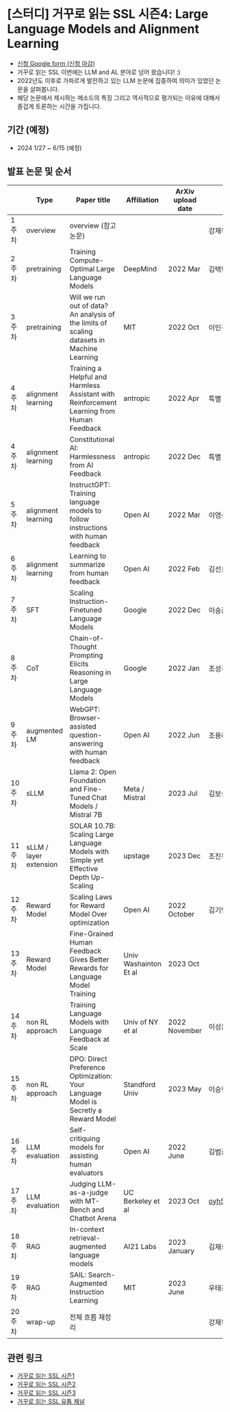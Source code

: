 # [스터디] 거꾸로 읽는 SSL 시즌4: Large Language Models and Alignment Learning

- [신청 Google form (신청 마감)](https://forms.gle/RUC7acT3s1tve6DY6)
- 거꾸로 읽는 SSL 이번에는 LLM and AL 분야로 넘어 왔습니다! :)
- 2022년도 이후로 가파르게 발전하고 있는 LLM 논문에 집중하여 의미가 있었던 논문을 살펴봅니다. 
- 해당 논문에서 제시하는 메소드의 특징 그리고 역사적으로 평가되는 이유에 대해서 즐겁게 토론하는 시간을 가집니다. 

## 기간 (예정)
- 2024 1/27 ~ 6/15 (예정)

## 발표 논문 및 순서
  | Type | Paper title | Affiliation | ArXiv upload date | Speaker
-- | -- | -- | -- | -- | --
1 주차 | overview | overview (참고 논문) |   |   | 강재욱
2 주차 | pretraining | Training Compute-Optimal Large Language Models | DeepMind | 2022 Mar | 김택민
3 주차 | pretraining | Will we run out of data? An analysis of the limits of scaling datasets in Machine Learning | MIT | 2022 Oct | 이인규
4 주차 | alignment learning | Training a Helpful and Harmless Assistant with Reinforcement Learning from Human Feedback | antropic | 2022 Apr | 특별 손님
4 주차 | alignment learning | Constitutional AI: Harmlessness from AI Feedback | antropic | 2022 Dec | 특별 손님
5 주차 | alignment learning | InstructGPT: Training language models to follow instructions with human feedback | Open AI | 2022 Mar | 이영수
6 주차 | alignment learning | Learning to summarize from human feedback | Open AI | 2022 Feb | 김선호
7 주차 | SFT | Scaling Instruction-Finetuned Language Models | Google | 2022 Dec | 이승준
8 주차 | CoT | Chain-of-Thought Prompting Elicits Reasoning in Large Language Models | Google | 2022 Jan | 조성국
9 주차 | augmented LM | WebGPT: Browser-assisted question-answering with human feedback | Open AI | 2022 Jun | 조용래
10 주차 | sLLM | Llama 2: Open Foundation and Fine-Tuned Chat Models / Mistral 7B | Meta / Mistral | 2023 Jul | 김보섭
11 주차 | sLLM / layer extension | SOLAR 10.7B: Scaling Large Language Models with Simple yet Effective Depth Up-Scaling | upstage | 2023 Dec | 조진욱
12 주차 | Reward Model | Scaling Laws for Reward Model Over optimization | Open AI | 2022 October | 김기범
13 주차 | Reward Model | Fine-Grained Human Feedback Gives Better Rewards for Language Model Training | Univ Washainton Et al | 2023 Oct | 
14 주차 | non RL approach | Training Language Models with Language Feedback at Scale | Univ of NY et al | 2022 November | 이성윤
15 주차 | non RL approach | DPO: Direct Preference Optimization: Your Language Model is Secretly a Reward Model | Standford Univ | 2023 May | 이승현
16 주차 | LLM evaluation | Self-critiquing models for assisting human evaluators | Open AI | 2022 June | 김범준
17 주차 | LLM evaluation | Judging LLM-as-a-judge with MT-Bench and Chatbot Arena | UC Berkeley et al | 2023 Oct | oyh5800@gmail.com
18 주차 | RAG | In-context retrieval-augmented language models | AI21 Labs | 2023 January | 김재희
19 주차 | RAG | SAIL: Search-Augmented Instruction Learning | MIT | 2023 June | 우태강
20 주차 | wrap-up | 전체 흐름 재정리 |   |   | 강재욱

## 관련 링크
- [거꾸로 읽는 SSL 시즌1](https://youtube.com/playlist?list=PLMSTs9nojhszOnaAwOg42NEsH_Jn6405o)
- [거꾸로 읽는 SSL 시즌2](https://youtube.com/playlist?list=PLMSTs9nojhszeFer8gYnEI5yA5JenWzEA)
- [거꾸로 읽는 SSL 시즌3](https://youtube.com/playlist?list=PLMSTs9nojhsyO_PBhdKgaLvS-NqoPUQl_&si=yPb2P4_7SwNPiWCO)
- [거꾸로 읽는 SSL 유튭 채널](https://www.youtube.com/channel/UCTwcUmKhqeBhG0rQHkPVP6Q)
